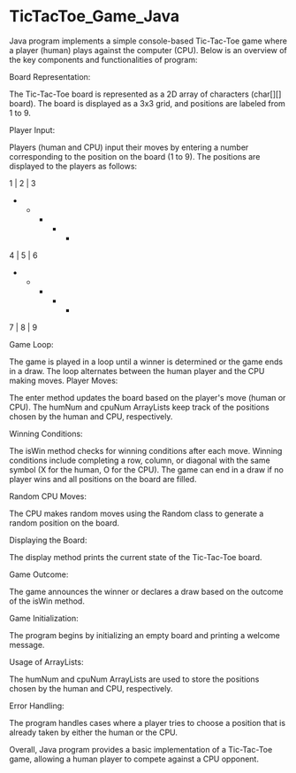 # TicTacToe_Game_Java

Java program implements a simple console-based Tic-Tac-Toe game where a player (human) plays against the computer (CPU). Below is an overview of the key components and functionalities of program:

Board Representation:

The Tic-Tac-Toe board is represented as a 2D array of characters (char[][] board).
The board is displayed as a 3x3 grid, and positions are labeled from 1 to 9.


Player Input:

Players (human and CPU) input their moves by entering a number corresponding to the position on the board (1 to 9).
The positions are displayed to the players as follows:

1 | 2 | 3
- + - + -
4 | 5 | 6
- + - + -
7 | 8 | 9


Game Loop:

The game is played in a loop until a winner is determined or the game ends in a draw.
The loop alternates between the human player and the CPU making moves.
Player Moves:

The enter method updates the board based on the player's move (human or CPU).
The humNum and cpuNum ArrayLists keep track of the positions chosen by the human and CPU, respectively.


Winning Conditions:

The isWin method checks for winning conditions after each move.
Winning conditions include completing a row, column, or diagonal with the same symbol (X for the human, O for the CPU).
The game can end in a draw if no player wins and all positions on the board are filled.


Random CPU Moves:

The CPU makes random moves using the Random class to generate a random position on the board.


Displaying the Board:

The display method prints the current state of the Tic-Tac-Toe board.


Game Outcome:

The game announces the winner or declares a draw based on the outcome of the isWin method.


Game Initialization:

The program begins by initializing an empty board and printing a welcome message.


Usage of ArrayLists:

The humNum and cpuNum ArrayLists are used to store the positions chosen by the human and CPU, respectively.


Error Handling:

The program handles cases where a player tries to choose a position that is already taken by either the human or the CPU.


Overall, Java program provides a basic implementation of a Tic-Tac-Toe game, allowing a human player to compete against a CPU opponent.
